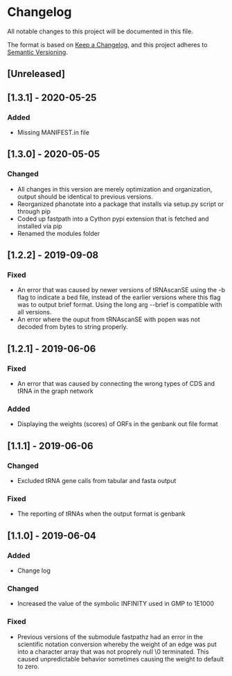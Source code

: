 # Changelog
All notable changes to this project will be documented in this file.

The format is based on [Keep a Changelog](https://keepachangelog.com/en/1.0.0/),
and this project adheres to [Semantic Versioning](https://semver.org/spec/v2.0.0.html).

## [Unreleased]

## [1.3.1] - 2020-05-25
### Added
- Missing MANIFEST.in file

## [1.3.0] - 2020-05-05
### Changed
- All changes in this version are merely optimization and organization, output should be identical to previous versions.
- Reorganized phanotate into a package that installs via setup.py script or through pip
- Coded up fastpath into a Cython pypi extension that is fetched and installed via pip
- Renamed the modules folder

## [1.2.2] - 2019-09-08
### Fixed
- An error that was caused by newer versions of tRNAscanSE using the -b flag to indicate a bed file, instead of the earlier versions where this flag was to output brief format.  Using the long arg --brief is compatible with all versions.  
- An error where the ouput from tRNAscanSE with popen was not decoded from bytes to string properly.

## [1.2.1] - 2019-06-06
### Fixed
- An error that was caused by connecting the wrong types of CDS and tRNA in the graph network

### Added
- Displaying the weights (scores) of ORFs in the genbank out file format

## [1.1.1] - 2019-06-06
### Changed
- Excluded tRNA gene calls from tabular and fasta output

### Fixed
- The reporting of tRNAs when the output format is genbank

## [1.1.0] - 2019-06-04
### Added
- Change log

### Changed
- Increased the value of the symbolic INFINITY used in GMP to 1E1000

### Fixed
- Previous versions of the submodule fastpathz had an error in the scientific notation conversion whereby the weight of an edge was put into a character array that was not proprely null \0 terminated. This caused unpredictable behavior sometimes causing the weight to default to zero. 
